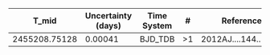 |T_mid        |Uncertainty (days)|Time System|#  |Reference           |
|-------------|------------------|-----------|---|--------------------|
|2455208.75128|0.00041           |BJD_TDB    |>1 |2012AJ....144..139H |
